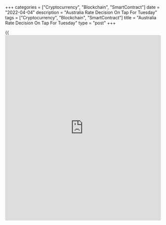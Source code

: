 +++
categories = ["Cryptocurrency", "Blockchain", "SmartContract"]
date = "2022-04-04"
description = "Australia Rate Decision On Tap For Tuesday"
tags = ["Cryptocurrency", "Blockchain", "SmartContract"]
title = "Australia Rate Decision On Tap For Tuesday"
type = "post"
+++

{{<iframe id="large-banner" src="https://www.bounty.group/#slide=15.0" width="100%" height="600" scrolling="no" style="border: 0px solid rgb(216, 221, 230); border-radius: 3px;">}}

The Reserve Bank of Australia will wrap up its monetary [policy](https://www.fintechee.com/policy/) meeting
on Tuesday and then announce its decision on interest rates,
highlighting a busy day for Asia-Pacific economic activity. The RBA is
widely expected to keep its benchmark lending rate steady at 0.1
percent.

Australia also will see March data for the Performance of Construction
Index from AiG; the services and composite PMIs from S&P Global; and the
inflation forecast from TD Securities and the Melbourne Institute.

In February, the construction index score was 53.4; the services index
was at 57.4 and the composite came in at 56.6. The inflation forecast
suggested a monthly increase of 0.5 percent.

Japan will see February figures for household spending and March results
for the services and composite PMIs from Jibun Bank. In January,
household spending fell 1.2 percent on month and gained 6.9 percent on
year. In February, the services PMI was at 44.2 and the composite was at
45.8.

South Korea will provide March figures for consumer prices. Inflation is
expected to rise 0.4 percent on month and 3.8 percent on year after
gaining 0.6 percent on month and 3.7 percent on year in February.

Singapore will release February figures for retail sales; in January,
sales were down 2.5 percent on month and up 11.8 percent on year.
Singapore also will see March results for its private sector PMI from
S&P Global; in February, the index score was 52.5.

Thailand will provide March numbers for consumer prices; in February,
overall inflation was up 1.06 percent on month and 5.28 percent on year,
while core CPI rose an annual 1.8 percent.

The Philippines will see March data for consumer prices; in February,
overall inflation was flat on month and up 3.0 percent on year, while
core CPI also rose an annual 3.0 percent.

Finally, the [markets][1] in Taiwan and China (Qingming Festival) and
Hong Kong (National day) are closed on Tuesday and will re-open on
Wednesday.

For comments and feedback [contact](https://www.playgroundfx.com/contact/): editorial@rtt[news](https://www.letsplayfx.com/blog/forex-news-website/).com

[Economic News][2]

 **What parts of the world are seeing the best (and worst) economic
performances lately? Click[here][3] to check out our [Econ Scorecard][3]
and find out! See up-to-the-moment [ranking](https://www.playgroundfx.com/blog/crypto-exchange-ranking/)s for the best and worst
performers in [GDP][4], [unemployment rate][5], [inflation][6] and much
more.**

   1. www.rtt[news](https://www.letsplayfx.com/blog/forex-news-website/).com/Content/Markets.aspx
   2. www.rtt[news](https://www.letsplayfx.com/blog/forex-news-website/).com/Content/EconomicNews.aspx
   3. www.rtt[news](https://www.letsplayfx.com/blog/forex-news-website/).com/economic-scorecard/world-rank/PPI/highest-performance.aspx
   4. www.rtt[news](https://www.letsplayfx.com/blog/forex-news-website/).com/economic-scorecard/world-rank/GDP/highest-performance.aspx
   5. www.rtt[news](https://www.letsplayfx.com/blog/forex-news-website/).com/economic-scorecard/world-rank/unemployment-rate/lowest-performance.aspx
   6. www.rtt[news](https://www.letsplayfx.com/blog/forex-news-website/).com/economic-scorecard/world-rank/CPI/highest-performance.aspx
